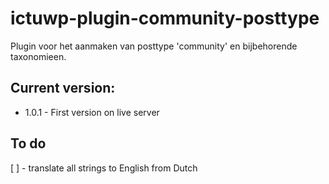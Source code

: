 # ictuwp-plugin-community-posttype
Plugin voor het aanmaken van posttype 'community' en bijbehorende taxonomieen.



## Current version:
* 1.0.1 - First version on live server

## To do
[ ] - translate all strings to English from Dutch
